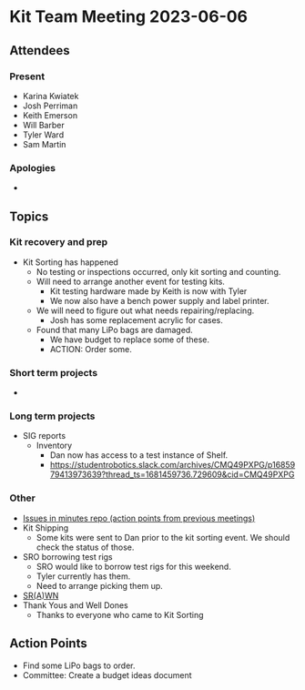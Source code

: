 # Kit Team Meeting 2023-06-06

## Attendees

### Present

- Karina Kwiatek
- Josh Perriman
- Keith Emerson
- Will Barber
- Tyler Ward
- Sam Martin

### Apologies

-

## Topics

### Kit recovery and prep

- Kit Sorting has happened
    - No testing or inspections occurred, only kit sorting and counting.
    - Will need to arrange another event for testing kits.
        - Kit testing hardware made by Keith is now with Tyler
        - We now also have a bench power supply and label printer.
    - We will need to figure out what needs repairing/replacing.
        - Josh has some replacement acrylic for cases.
    - Found that many LiPo bags are damaged.
        - We have budget to replace some of these.
        - ACTION: Order some.

### Short term projects

-

### Long term projects

- SIG reports
    - Inventory
        - Dan now has access to a test instance of Shelf.
        - https://studentrobotics.slack.com/archives/CMQ49PXPG/p1685979413973639?thread_ts=1681459736.729609&cid=CMQ49PXPG

### Other

- [Issues in minutes repo (action points from previous meetings)](https://github.com/srobo/kit-team-minutes/issues)
- Kit Shipping
    - Some kits were sent to Dan prior to the kit sorting event. We should check the status of those.
- SRO borrowing test rigs
    - SRO would like to borrow test rigs for this weekend.
    - Tyler currently has them.
    - Need to arrange picking them up.
- [SR(A)WN](https://github.com/srobo/srawn/issues)
- Thank Yous and Well Dones
    - Thanks to everyone who came to Kit Sorting

## Action Points

- Find some LiPo bags to order.
- Committee: Create a budget ideas document

